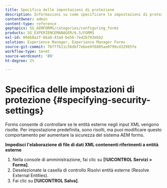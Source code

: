 ```yaml
---
title: Specifica delle impostazioni di protezione
description: Informazioni su come specificare le impostazioni di protezione per i file di dati XML. La funzionalità di impostazione della protezione controlla le entità esterne negli input XML.
contentOwner: admin
content-type: reference
geptopics: SG_AEMFORMS/categories/configuring_forms
products: SG_EXPERIENCEMANAGER/6.5/FORMS
exl-id: 004b8a2f-66a0-43a4-be56-7e42b703ebb2
solution: Experience Manager, Experience Manager Forms
source-git-commit: 76fffb11c56dbf7ebee9f6805ae0799cd32985fe
workflow-type: tm+mt
source-wordcount: '89'
ht-degree: 2%

---
```


# Specifica delle impostazioni di protezione {#specifying-security-settings}

Forms consente di controllare se le entità esterne negli input XML vengono risolte. Per impostazione predefinita, sono risolti, ma puoi modificare questo comportamento per aumentare la sicurezza del sistema AEM forms.

**Impedisci l&#39;elaborazione di file di dati XML contenenti riferimenti a entità esterne**

1. Nella console di amministrazione, fai clic su **[!UICONTROL Servizi > Forms]**.
1. Deselezionate la casella di controllo Risolvi entità esterne (Resolve External Entities).
1. Fai clic su **[!UICONTROL Salva]**.
